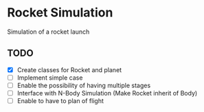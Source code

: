 # Rocket Simulation

Simulation of a rocket launch

## TODO
- [x] Create classes for Rocket and planet
- [ ] Implement simple case
- [ ] Enable the possibility of having multiple stages
- [ ] Interface with N-Body Simulation (Make Rocket inherit of Body)
- [ ] Enable to have to plan of flight